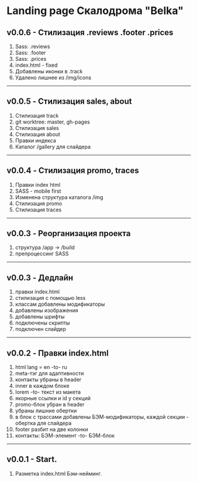 Landing page Скалодрома "Belka"
===============================
v0.0.6 - Cтилизация .reviews .footer .prices
-----------------------------------
1. Sass: .reviews
2. Sass: .footer
3. Sass: .prices
4. index.html - fixed
5. Добавлены иконки в .track
6. Удалено лишнее из /img/icons

***

v0.0.5 - Стилизация sales, about
--------------------------------
1. Стилизация track
2. git worktree: master, gh-pages
3. Стилизация sales
4. Стилизация about
5. Правки индекса
6. Каталог /gallery для слайдера

***

v0.0.4 - Стилизация promo, traces
---------------------------------
1. Правки index html
2. SASS - mobile first
3. Изменена структура каталога /img
4. Стилизация promo
5. Стилизация traces

***

v0.0.3 - Реорганизация проекта
------------------------------
1. структура /app -> /build
2. препроцессинг SASS

***

v0.0.3 - Дедлайн
------------------------
1. правки index.html
2. стилизация с помощью less
3. классам добавлены модификаторы
4. добавлены изображения
5. добавлены шрифты
6. подключены скрипты
7. подключен слайдер

***

v0.0.2 - Правки index.html
--------------------------
1. html lang = en -to- ru 
2. meta-тэг для адаптивности 
3. контакты убраны в header 
4. inner в каждом блоке 
5. lorem -to- текст из макета 
6. якорные ссылки и id у секций 
7. promo-блок убран в header 
8. убраны лишние обертки 
9. в блок с трассами добавлены БЭМ-модификаторы, каждой секции - обертка для слайдера 
10. footer разбит на две колонки 
11. контакты: БЭМ-элемент -to- БЭМ-блок

***

v0.0.1 - Start.
---------------
1. Разметка index.html Бэм-нейминг.

